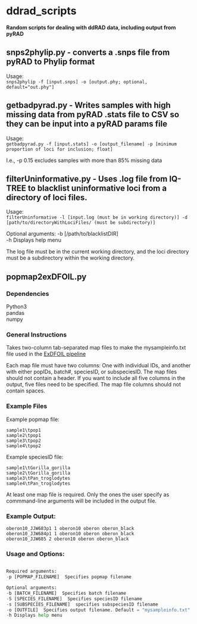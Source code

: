 # ddrad_scripts  

**Random scripts for dealing with ddRAD data, including output from pyRAD**  

## snps2phylip.py - converts a .snps file from pyRAD to Phylip format  

Usage:  
`snps2phylip -f [input.snps] -o [output.phy; optional, default="out.phy"]`  

## getbadpyrad.py - Writes samples with high missing data from pyRAD .stats file to CSV so they can be input into a pyRAD params file

Usage:  
`getbadpyrad.py -f [input.stats] -o [output_filename] -p [minimum proportion of loci for inclusion; float]`  

I.e., -p 0.15 excludes samples with more than 85% missing data  

## filterUninformative.py - Uses .log file from IQ-TREE to blacklist uninformative loci from a directory of loci files.  

Usage:  
`filterUninformative -l [input.log (must be in working directory)] -d [path/to/directoryWithLociFiles/ (must be subdirectory)]`  

Optional arguments: 
-b [/path/to/blacklistDIR]  
-h Displays help menu

The log file must be in the current working directory, and the loci directory must be a subdirectory within the working directory.  

## popmap2exDFOIL.py  

### Dependencies  
Python3  
pandas  
numpy  

### General Instructions  
Takes two-column tab-separated map files to make the mysampleinfo.txt file used in the [ExDFOIL pipeline](https://github.com/SheaML/ExDFOIL.git)  

Each map file must have two columns: One with individual IDs, and another with either popIDs, batch#, speciesID, or subspeciesID. The map files should not contain a header. If you want to include all five columns in the output, five files need to be specified. The map file columns should not contain spaces.  

### Example Files  

Example popmap file:  

```
sample1\tpop1
sample2\tpop1
sample3\tpop2
sample4\tpop2
```

Example speciesID file:  
```
sample1\tGorilla_gorilla
sample2\tGorilla_gorilla
sample3\tPan_troglodytes
sample4\tPan_troglodytes
```  

At least one map file is required. Only the ones the user specify as commmand-line arguments will be included in the output file.  

### Example Output:  

```Individual batch popID speciesID subspeciesID
oberon10_JJW683p1 1 oberon10 oberon oberon_black
oberon10_JJW684p1 1 oberon10 oberon oberon_black
oberon10_JJW685 2 oberon10 oberon oberon_black
```   

### Usage and Options:  
```./popmap2exDFOIL.py -p [POPMAP_FILENAME] [optional_arguments]  

Required arguments:  
-p [POPMAP_FILENAME]  Specifies popmap filename  

Optional arguments:  
-b [BATCH_FILENAME]  Specifies batch filename  
-S [SPECIES_FILENAME]  Specifies speciesID filename  
-s [SUBSPECIES_FILENAME]  specifies subspeciesID filename  
-o [OUTFILE]  Specifies output filename. Default = "mysampleinfo.txt"  
-h Displays help menu
```  


